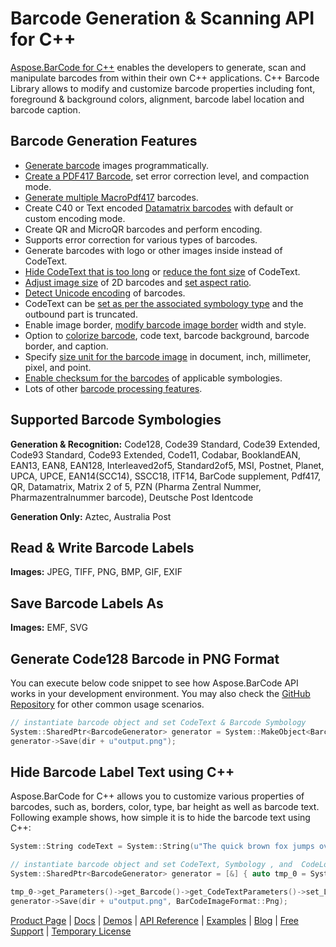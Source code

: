# Barcode Generation & Scanning API for C++

[Aspose.BarCode for C++](https://products.aspose.com/barcode/cpp) enables the developers to generate, scan and manipulate barcodes from within their own C++ applications. C++ Barcode Library allows to modify and customize barcode properties including font, foreground & background colors, alignment, barcode label location and barcode caption.

## Barcode Generation Features

- [Generate barcode](https://docs.aspose.com/display/barcodecpp/Generate+Barcodes+with+Aspose.BarCode+APIs) images programmatically.
- [Create a PDF417 Barcode](https://docs.aspose.com/display/barcodecpp/PDF417+and+MacroPDF417+Barcode), set error correction level, and compaction mode.
- [Generate multiple MacroPdf417](https://docs.aspose.com/display/barcodecpp/PDF417+and+MacroPDF417+Barcode#PDF417andMacroPDF417Barcode-GenerateMultipleMacroPdf417BarcodesforLargeorMultipleCodetextValues) barcodes.
- Create C40 or Text encoded [Datamatrix barcodes](https://docs.aspose.com/display/barcodecpp/Datamatrix+Barcode) with default or custom encoding mode.
- Create QR and MicroQR barcodes and perform encoding.
- Supports error correction for various types of barcodes.
- Generate barcodes with logo or other images inside instead of CodeText.
- [Hide CodeText that is too long](https://docs.aspose.com/display/barcodecpp/Managing+2D+Barcodes#Managing2DBarcodes-HideBarCodeCodeText) or [reduce the font size](https://docs.aspose.com/display/barcodecpp/Managing+2D+Barcodes#Managing2DBarcodes-ReducethefontsizeofCodeText) of CodeText.
- [Adjust image size](https://docs.aspose.com/display/barcodecpp/Managing+2D+Barcodes#Managing2DBarcodes-Adjusting2Dimagessize) of 2D barcodes and [set aspect ratio](https://docs.aspose.com/display/barcodecpp/Managing+2D+Barcodes#Managing2DBarcodes-SettingAspectRatioofBarcodes).
- [Detect Unicode encoding](https://docs.aspose.com/display/barcodecpp/Managing+2D+Barcodes#Managing2DBarcodes-DetectUnicodeEncodingofBarcode) of barcodes.
- CodeText can be [set as per the associated symbology type](https://docs.aspose.com/display/barcodecpp/Symbologies+for+Barcodes#SymbologiesforBarcodes-CodetextversusSymbology) and the outbound part is truncated.
- Enable image border, [modify barcode image border](https://docs.aspose.com/display/barcodecpp/Image+Formatting+and+Display+Settings#ImageFormattingandDisplaySettings-WorkingwithImageBorders) width and style.
- Option to [colorize barcode](https://docs.aspose.com/display/barcodecpp/Image+Formatting+and+Display+Settings#ImageFormattingandDisplaySettings-ColorizeportionofBarcodeImage), code text, barcode background, barcode border, and caption.
- Specify [size unit for the barcode image](https://docs.aspose.com/display/barcodecpp/Image+Formatting+and+Display+Settings#ImageFormattingandDisplaySettings-SetSizeUnitfortheBarcodeImage) in document, inch, millimeter, pixel, and point.
- [Enable checksum for the barcodes](https://docs.aspose.com/display/barcodecpp/Use+Checksum+and+Supplement+Data#UseChecksumandSupplementData-Aspose.BarCodeandChecksum) of applicable symbologies.
- Lots of other [barcode processing features](https://docs.aspose.com/display/barcodecpp/Developer+Guide).

## Supported Barcode Symbologies

**Generation & Recognition:** Code128, Code39 Standard, Code39 Extended, Code93 Standard, Code93 Extended, Code11, Codabar, BooklandEAN, EAN13, EAN8, EAN128, Interleaved2of5, Standard2of5, MSI, Postnet, Planet, UPCA, UPCE, EAN14(SCC14), SSCC18, ITF14, BarCode supplement, Pdf417, QR, Datamatrix, Matrix 2 of 5, PZN (Pharma Zentral Nummer, Pharmazentralnummer barcode), Deutsche Post Identcode

**Generation Only:** Aztec, Australia Post

## Read & Write Barcode Labels

**Images:** JPEG, TIFF, PNG, BMP, GIF, EXIF

## Save Barcode Labels As

**Images:** EMF, SVG

## Generate Code128 Barcode in PNG Format

You can execute below code snippet to see how Aspose.BarCode API works in your development environment. You may also check the [GitHub Repository](https://github.com/aspose-barcode/Aspose.Barcode-for-C) for other common usage scenarios.

```c++
// instantiate barcode object and set CodeText & Barcode Symbology
System::SharedPtr<BarcodeGenerator> generator = System::MakeObject<BarcodeGenerator>(EncodeTypes::Code128, u"1234");
generator->Save(dir + u"output.png");
```

## Hide Barcode Label Text using C++

Aspose.BarCode for C++ allows you to customize various properties of barcodes, such as, borders, color, type, bar height as well as barcode text. Following example shows, how simple it is to hide the barcode text using C++:

```c++
System::String codeText = System::String(u"The quick brown fox jumps over the lazy dog\n") + u"The quick brown fox jumps over the lazy dog\n";

// instantiate barcode object and set CodeText, Symbology , and  CodeLocation
System::SharedPtr<BarcodeGenerator> generator = [&] { auto tmp_0 = System::MakeObject<BarcodeGenerator>(EncodeTypes::DataMatrix, codeText); 

tmp_0->get_Parameters()->get_Barcode()->get_CodeTextParameters()->set_Location(CodeLocation::None); return tmp_0; }();
generator->Save(dir + u"output.png", BarCodeImageFormat::Png);
```

[Product Page](https://products.aspose.com/barcode/cpp) | [Docs](https://docs.aspose.com/display/barcodecpp/Home) | [Demos](https://products.aspose.app/barcode/family) | [API Reference](https://apireference.aspose.com/barcode/cpp) | [Examples](https://github.com/aspose-barcode/Aspose.Barcode-for-C) | [Blog](https://blog.aspose.com/category/barcode/) | [Free Support](https://forum.aspose.com/c/barcode) | [Temporary License](https://purchase.aspose.com/temporary-license)
